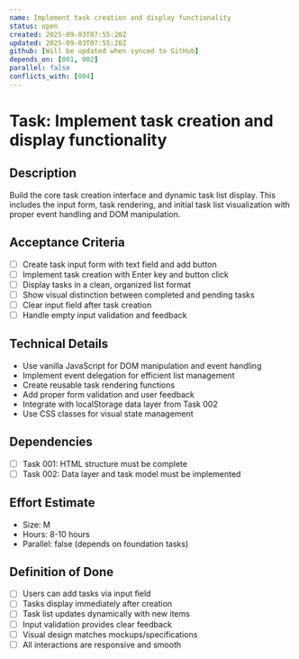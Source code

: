 ```yaml
---
name: Implement task creation and display functionality
status: open
created: 2025-09-03T07:55:20Z
updated: 2025-09-03T07:55:20Z
github: [Will be updated when synced to GitHub]
depends_on: [001, 002]
parallel: false
conflicts_with: [004]
---
```


# Task: Implement task creation and display functionality

## Description
Build the core task creation interface and dynamic task list display. This includes the input form, task rendering, and initial task list visualization with proper event handling and DOM manipulation.

## Acceptance Criteria
- [ ] Create task input form with text field and add button
- [ ] Implement task creation with Enter key and button click
- [ ] Display tasks in a clean, organized list format
- [ ] Show visual distinction between completed and pending tasks
- [ ] Clear input field after task creation
- [ ] Handle empty input validation and feedback

## Technical Details
- Use vanilla JavaScript for DOM manipulation and event handling
- Implement event delegation for efficient list management
- Create reusable task rendering functions
- Add proper form validation and user feedback
- Integrate with localStorage data layer from Task 002
- Use CSS classes for visual state management

## Dependencies
- [ ] Task 001: HTML structure must be complete
- [ ] Task 002: Data layer and task model must be implemented

## Effort Estimate
- Size: M
- Hours: 8-10 hours
- Parallel: false (depends on foundation tasks)

## Definition of Done
- [ ] Users can add tasks via input field
- [ ] Tasks display immediately after creation
- [ ] Task list updates dynamically with new items
- [ ] Input validation provides clear feedback
- [ ] Visual design matches mockups/specifications
- [ ] All interactions are responsive and smooth